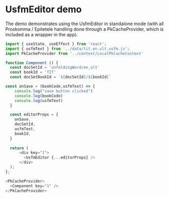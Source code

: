 # UsfmEditor demo

The demo demonstrates using the UsfmEditor in standalone mode 
(with all Proskomma / Epitetele handling done through a PkCacheProvider, 
 which is included as a wrapper in the app).

```js
import { useState, useEffect } from 'react';
import { usfmText } from '../data/tit.en.ult.usfm.js';
import PkCacheProvider from '../context/LocalPkCacheContext'

function Component () {
  const docSetId = 'unfoldingWord/en_ult'
  const bookId = 'TIT'
  const docSetBookId = `${docSetId}/${bookId}`

const onSave = (bookCode,usfmText) => {
    console.log("save button clicked")
    console.log(bookCode)
    console.log(usfmText)
  }

  const editorProps = {
    onSave,
    docSetId,
    usfmText,
    bookId,
  }
  
  return (
      <div key="1">
        <UsfmEditor {...editorProps} />
      </div>
  );
};  

<PkCacheProvider>
  <Component key="1" />
</PkCacheProvider>

```
